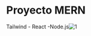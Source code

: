 # Proyecto MERN
Tailwind - React -Node.js![1](https://user-images.githubusercontent.com/105619330/191576849-4fb856fc-64e1-4aa9-b971-5a5657882cfd.png)


